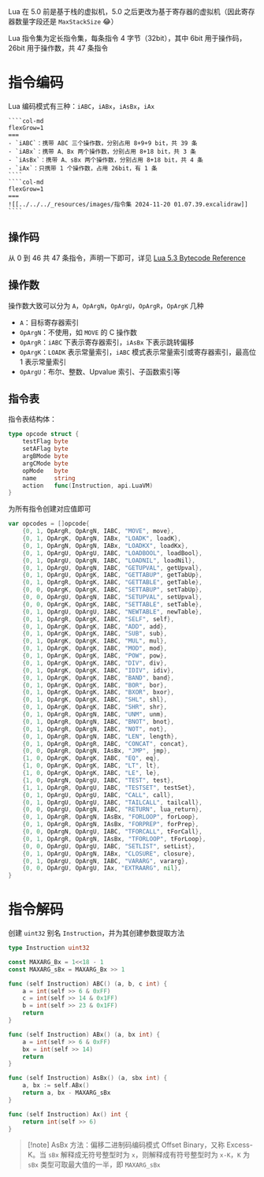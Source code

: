 Lua 在 5.0 前是基于栈的虚拟机，5.0 之后更改为基于寄存器的虚拟机（因此寄存器数量字段还是 `MaxStackSize` 😂）

Lua 指令集为定长指令集，每条指令 4 字节（32bit），其中 6bit 用于操作码，26bit 用于操作数，共 47 条指令
# 指令编码

Lua 编码模式有三种：`iABC`，`iABx`，`iAsBx`，`iAx`

`````col
````col-md
flexGrow=1
===
- `iABC`：携带 ABC 三个操作数，分别占用 8+9+9 bit，共 39 条
- `iABx`：携带 A、Bx 两个操作数，分别占用 8+18 bit，共 3 条
- `iAsBx`：携带 A、sBx 两个操作数，分别占用 8+18 bit，共 4 条
- `iAx`：只携带 1 个操作数，占用 26bit，有 1 条
````
````col-md
flexGrow=1
===
![[../../../_resources/images/指令集 2024-11-20 01.07.39.excalidraw]]
````
`````
## 操作码

从 0 到 46 共 47 条指令，声明一下即可，详见 [Lua 5.3 Bytecode Reference](https://the-ravi-programming-language.readthedocs.io/en/latest/lua_bytecode_reference.html#instruction-summary)
## 操作数

操作数大致可以分为 `A`，`OpArgN`，`OpArgU`，`OpArgR`，`OpArgK` 几种
- `A`：目标寄存器索引
- `OpArgN`：不使用，如 `MOVE` 的 C 操作数
- `OpArgR`：`iABC` 下表示寄存器索引，`iAsBx` 下表示跳转偏移
- `OpArgK`：`LOADK` 表示常量索引，`iABC` 模式表示常量索引或寄存器索引，最高位 1 表示常量索引
- `OpArgU`：布尔、整数、Upvalue 索引、子函数索引等
## 指令表

指令表结构体：

```go title:vm/opcodes.go
type opcode struct {
	testFlag byte
	setAFlag byte
	argBMode byte
	argCMode byte
	opMode   byte
	name     string
	action   func(Instruction, api.LuaVM)
}
```

为所有指令创建对应值即可

```go fold title:vm/opcodes.go
var opcodes = []opcode{
	{0, 1, OpArgR, OpArgN, IABC, "MOVE", move},
	{0, 1, OpArgK, OpArgN, IABx, "LOADK", loadK},
	{0, 1, OpArgN, OpArgN, IABx, "LOADKX", loadKx},
	{0, 1, OpArgU, OpArgU, IABC, "LOADBOOL", loadBool},
	{0, 1, OpArgU, OpArgN, IABC, "LOADNIL", loadNil},
	{0, 1, OpArgU, OpArgN, IABC, "GETUPVAL", getUpval},
	{0, 1, OpArgU, OpArgK, IABC, "GETTABUP", getTabUp},
	{0, 1, OpArgR, OpArgK, IABC, "GETTABLE", getTable},
	{0, 0, OpArgK, OpArgK, IABC, "SETTABUP", setTabUp},
	{0, 0, OpArgU, OpArgN, IABC, "SETUPVAL", setUpval},
	{0, 0, OpArgK, OpArgK, IABC, "SETTABLE", setTable},
	{0, 1, OpArgU, OpArgU, IABC, "NEWTABLE", newTable},
	{0, 1, OpArgR, OpArgK, IABC, "SELF", self},
	{0, 1, OpArgK, OpArgK, IABC, "ADD", add},
	{0, 1, OpArgK, OpArgK, IABC, "SUB", sub},
	{0, 1, OpArgK, OpArgK, IABC, "MUL", mul},
	{0, 1, OpArgK, OpArgK, IABC, "MOD", mod},
	{0, 1, OpArgK, OpArgK, IABC, "POW", pow},
	{0, 1, OpArgK, OpArgK, IABC, "DIV", div},
	{0, 1, OpArgK, OpArgK, IABC, "IDIV", idiv},
	{0, 1, OpArgK, OpArgK, IABC, "BAND", band},
	{0, 1, OpArgK, OpArgK, IABC, "BOR", bor},
	{0, 1, OpArgK, OpArgK, IABC, "BXOR", bxor},
	{0, 1, OpArgK, OpArgK, IABC, "SHL", shl},
	{0, 1, OpArgK, OpArgK, IABC, "SHR", shr},
	{0, 1, OpArgR, OpArgN, IABC, "UNM", unm},
	{0, 1, OpArgR, OpArgN, IABC, "BNOT", bnot},
	{0, 1, OpArgR, OpArgN, IABC, "NOT", not},
	{0, 1, OpArgR, OpArgN, IABC, "LEN", length},
	{0, 1, OpArgR, OpArgR, IABC, "CONCAT", concat},
	{0, 0, OpArgR, OpArgN, IAsBx, "JMP", jmp},
	{1, 0, OpArgK, OpArgK, IABC, "EQ", eq},
	{1, 0, OpArgK, OpArgK, IABC, "LT", lt},
	{1, 0, OpArgK, OpArgK, IABC, "LE", le},
	{1, 0, OpArgN, OpArgU, IABC, "TEST", test},
	{1, 1, OpArgR, OpArgU, IABC, "TESTSET", testSet},
	{0, 1, OpArgU, OpArgU, IABC, "CALL", call},
	{0, 1, OpArgU, OpArgU, IABC, "TAILCALL", tailcall},
	{0, 0, OpArgU, OpArgN, IABC, "RETURN", lua_return},
	{0, 1, OpArgR, OpArgN, IAsBx, "FORLOOP", forLoop},
	{0, 1, OpArgR, OpArgN, IAsBx, "FORPREP", forPrep},
	{0, 0, OpArgN, OpArgU, IABC, "TFORCALL", tForCall},
	{0, 1, OpArgR, OpArgN, IAsBx, "TFORLOOP", tForLoop},
	{0, 0, OpArgU, OpArgU, IABC, "SETLIST", setList},
	{0, 1, OpArgU, OpArgN, IABx, "CLOSURE", closure},
	{0, 1, OpArgU, OpArgN, IABC, "VARARG", vararg},
	{0, 0, OpArgU, OpArgU, IAx, "EXTRAARG", nil},
}
```
# 指令解码

创建 `uint32` 别名 `Instruction`，并为其创建参数提取方法

```go title:vm/instruction.go
type Instruction uint32

const MAXARG_Bx = 1<<18 - 1
const MAXARG_sBx = MAXARG_Bx >> 1

func (self Instruction) ABC() (a, b, c int) {
	a = int(self >> 6 & 0xFF)
	c = int(self >> 14 & 0x1FF)
	b = int(self >> 23 & 0x1FF)
	return
}

func (self Instruction) ABx() (a, bx int) {
	a = int(self >> 6 & 0xFF)
	bx = int(self >> 14)
	return
}

func (self Instruction) AsBx() (a, sbx int) {
	a, bx := self.ABx()
	return a, bx - MAXARG_sBx
}

func (self Instruction) Ax() int {
	return int(self >> 6)
}
```

>[!note] AsBx 方法：偏移二进制码编码模式
> Offset Binary，又称 Excess-K。当 `sBx` 解释成无符号整型时为 `x`，则解释成有符号整型时为 `x-K`，`K` 为 `sBx` 类型可取最大值的一半，即 `MAXARG_sBx `
